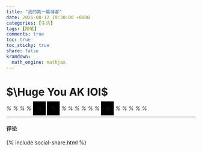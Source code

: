 ```yaml
---
title: "我的第一篇博客"
date: 2025-08-12 19:30:00 +0800
categories: [生活]
tags: [随笔]
comments: true
toc: true
toc_sticky: true
share: false
kramdown:
  math_engine: mathjax
---
```


# **$\Huge You AK IOI$**
<link rel="stylesheet" href="https://cdn.jsdelivr.net/npm/font-awesome@4.7.0/css/font-awesome.min.css">
<i class="fa fa-5x fa-spin">%</i>
<i class="fa fa-5x fa-pulse">%</i>
<i class="fa fa-5x fa-spin fa-2x">%</i>
<i class="fa fa-5x fa-pulse fa-lg">%</i>
<i class="fa fa-5x fa-spin fa-inverse" style="background:#000;padding:10px">%</i>
<i class="fa fa-5x fa-pulse fa-inverse" style="background:#000;padding:10px">%</i>
<i class="fa fa-5x fa-spin fa-rotate-90">%</i>
<i class="fa fa-5x fa-pulse fa-rotate-180">%</i>
<i class="fa fa-5x fa-spin fa-flip-horizontal">%</i>
<i class="fa fa-5x fa-pulse fa-flip-vertical">%</i>
<i class="fa fa-5x fa-spin fa-border">%</i>
<i class="fa fa-5x fa-pulse fa-border">%</i>
<i class="fa fa-5x fa-spin fa-border fa-inverse" style="background:#000;padding:10px">%</i>
<i class="fa fa-5x fa-pulse fa-rotate-270 fa-lg">%</i>
<i class="fa fa-5x fa-spin fa-flip-horizontal fa-2x">%</i>
<i class="fa fa-5x fa-pulse fa-flip-vertical fa-border">%</i>
<i class="fa fa-5x fa-spin">%</i>
<i class="fa fa-5x fa-pulse">%</i>

---
<h4 class="page__share-title">评论</h4>

<script src="https://utteranc.es/client.js"
        repo="jsntzth/jsntzth.github.io"
        issue-term="pathname"
        theme="github-dark"
        crossorigin="anonymous"
        async>
</script>

{% include social-share.html %}

















